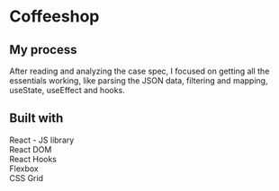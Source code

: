 # Coffeeshop

## My process

After reading and analyzing the case spec, I focused on getting all the essentials working, like parsing the JSON data, filtering and mapping, useState, useEffect and hooks.

## Built with

React - JS library\
React DOM\
React Hooks\
Flexbox\
CSS Grid
